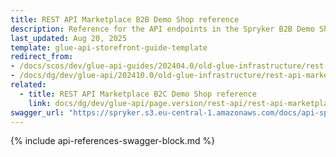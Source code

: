 ```yaml
---
title: REST API Marketplace B2B Demo Shop reference
description: Reference for the API endpoints in the Spryker B2B Demo Shop Marketplace.
last_updated: Aug 20, 2025
template: glue-api-storefront-guide-template
redirect_from:
- /docs/scos/dev/glue-api-guides/202404.0/old-glue-infrastructure/rest-api-marketplace-b2b-demo-shop-reference.html
- /docs/dg/dev/glue-api/202410.0/old-glue-infrastructure/rest-api-marketplace-b2b-demo-shop-reference
related:
  - title: REST API Marketplace B2C Demo Shop reference
    link: docs/dg/dev/glue-api/page.version/rest-api/rest-api-marketplace-b2c-demo-shop-reference.html
swagger_url: "https://spryker.s3.eu-central-1.amazonaws.com/docs/api-specs/b2b_marketplace_storefront_api.json"
---
```


{% include api-references-swagger-block.md %}